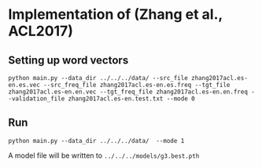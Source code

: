 # Implementation of (Zhang et al., ACL2017)


## Setting up word vectors

```shell
python main.py --data_dir ../../../data/ --src_file zhang2017acl.es-en.es.vec --src_freq_file zhang2017acl.es-en.es.freq --tgt_file zhang2017acl.es-en.en.vec --tgt_freq_file zhang2017acl.es-en.en.freq --validation_file zhang2017acl.es-en.test.txt --mode 0
```


## Run

```shell
python main.py --data_dir ../../../data/  --mode 1
```

A model file will be written to `../../../models/g3.best.pth`
